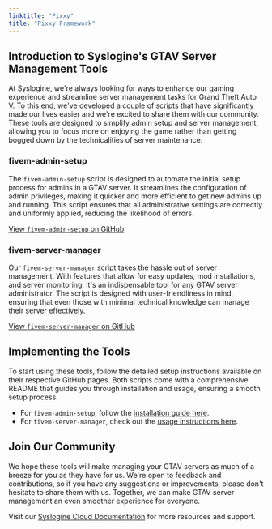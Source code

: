 ```yaml
---
linktitle: "Pixxy"
title: "Pixxy Framework"
---
```


## Introduction to Syslogine's GTAV Server Management Tools

At Syslogine, we're always looking for ways to enhance our gaming experience and streamline server management tasks for Grand Theft Auto V. To this end, we've developed a couple of scripts that have significantly made our lives easier and we're excited to share them with our community. These tools are designed to simplify admin setup and server management, allowing you to focus more on enjoying the game rather than getting bogged down by the technicalities of server maintenance.

### fivem-admin-setup

The `fivem-admin-setup` script is designed to automate the initial setup process for admins in a GTAV server. It streamlines the configuration of admin privileges, making it quicker and more efficient to get new admins up and running. This script ensures that all administrative settings are correctly and uniformly applied, reducing the likelihood of errors.

[View `fivem-admin-setup` on GitHub](https://github.com/Syslogine/fivem-admin-setup)

### fivem-server-manager

Our `fivem-server-manager` script takes the hassle out of server management. With features that allow for easy updates, mod installations, and server monitoring, it's an indispensable tool for any GTAV server administrator. The script is designed with user-friendliness in mind, ensuring that even those with minimal technical knowledge can manage their server effectively.

[View `fivem-server-manager` on GitHub](https://github.com/Syslogine/fivem-server-manager)

## Implementing the Tools

To start using these tools, follow the detailed setup instructions available on their respective GitHub pages. Both scripts come with a comprehensive README that guides you through installation and usage, ensuring a smooth setup process.

- For `fivem-admin-setup`, follow the [installation guide here](https://github.com/Syslogine/fivem-admin-setup).
- For `fivem-server-manager`, check out the [usage instructions here](https://github.com/Syslogine/fivem-server-manager).

## Join Our Community

We hope these tools will make managing your GTAV servers as much of a breeze for you as they have for us. We're open to feedback and contributions, so if you have any suggestions or improvements, please don't hesitate to share them with us. Together, we can make GTAV server management an even smoother experience for everyone.

Visit our [Syslogine Cloud Documentation](https://syslogine.cloud/docs/games/gta_v/pixxy/) for more resources and support.